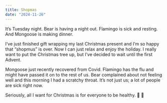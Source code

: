 ```yaml
---
title: Shopmas
date: "2024-11-26"
---
```


It’s Tuesday night. Bear is having a night out. Flamingo is sick and resting.  And Mongoose is making dinner.

I’ve just finished gift wrapping my last Christmas present and I’m so happy that “shopmus” is over. Now I can just relax and enjoy the holiday. I really want to put the Christmas tree up, but I’ve decided to wait until the first Advent.

Mongoose just recently recovered from Covid. Flamingo has the flu and might have passed it on to the rest of us.  Bear complained about not feeling well and this morning I had a scratchy throat.  It’s not just us; a lot of people are sick right now.

Seriously, all I want for Christmas is for everyone to be healthy. 🍎 🎄

